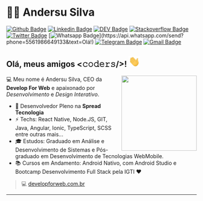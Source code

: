 # :man_technologist: Andersu Silva

[![Github Badge](https://img.shields.io/badge/-Github-000?style=flat-square&logo=Github&logoColor=white&link=https://github.com/andersusilva)](https://github.com/andersusilva)
[![Linkedin Badge](https://img.shields.io/badge/-LinkedIn-blue?style=flat-square&logo=Linkedin&logoColor=white&link=https://www.linkedin.com/in/andersusilva/)](https://www.linkedin.com/in/andersusilva/)
[![DEV Badge](https://img.shields.io/badge/-DEV.to-000?style=flat-square&logo=dev.to&logoColor=white&link=https://dev.to/andersusilva)](https://dev.to/andersusilva)
[![Stackoverflow Badge](https://img.shields.io/badge/-Stackoverflow-4CA143?style=flat-square&logo=Stackoverflow&logoColor=white&link=https://stackoverflow.com/users/11875243/andersu-silva)](https://stackoverflow.com/users/11875243/andersu-silva)
[![Twitter Badge](https://img.shields.io/badge/-Twitter-1ca0f1?style=flat-square&labelColor=1ca0f1&logo=twitter&logoColor=white&link=https://twitter.com/andersusilvaweb)](https://twitter.com/andersusilvaweb)
[![Whatsapp Badge](https://img.shields.io/badge/-Whatsapp-4CA143?style=flat-square&labelColor=4CA143&logo=whatsapp&logoColor=white&link=https://api.whatsapp.com/send?phone=5561986649133&text=Olá!)](https://api.whatsapp.com/send?phone=5561986649133&text=Olá!)
[![Telegram Badge](https://img.shields.io/badge/-Telegram-1ca0f1?style=flat-square&labelColor=1ca0f1&logo=telegram&logoColor=white&link=https://t.me/developforweb)](https://t.me/developforweb)
[![Gmail Badge](https://img.shields.io/badge/-Gmail-c14438?style=flat-square&logo=Gmail&logoColor=white&link=mailto:admin@developforweb.com.br)](mailto:admin@developforweb.com.br)


<h2> Olá, meus amigos <𝚌𝚘𝚍𝚎𝚛𝚜/>! <img src="https://raw.githubusercontent.com/ABSphreak/ABSphreak/master/gifs/Hi.gif" width="30px"></h2>

<img align='right' src='https://developforweb.com.br/wp-content/uploads/2020/04/dev-logo.png' width='199' height='199'>

  💻	Meu nome é Andersu Silva, CEO da **Develop For Web** e apaixonado por *Desenvolvimento* e *Design Interativo*.

- 🏢 Desenvolvedor Pleno na **Spread Tecnologia**
- ⚡ Techs: React Native, Node.JS, GIT, Java, Angular, Ionic, TypeScript, SCSS entre outras mais...
- 🎓 Estudos: Graduado em Análise e Desenvolvimento de Sistemas e Pós-graduado em Desenvolvimento de Tecnologias WebMobile.
- 📚 Cursos em Andamento: Android Nativo, com Android Studio e Bootcamp Desenvolvimento Full Stack pela IGTI :heart:



> 💻 [developforweb.com.br](https://developforweb.com.br)
---
